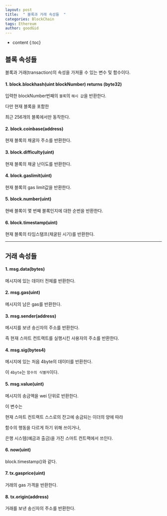 ```yaml
---
layout: post
title:  " 블록과 거래 속성들  "
categories: BlockChain
tags: Ethereum
author: goodGid
---
```

* content
{:toc}


## 블록 속성들

블록과 거래(transaction)의 속성을 가져올 수 있는 변수 및 함수이다.

#### 1. block.blockhash(uint blockNumber) returns (byte32)

입력한 blockNumber번째의 `블록`의 `해시 값`을 반환한다.

다만 현재 블록을 포함한 

최근 256개의 블록에서만 동작한다.

#### 2. block.coinbase(address)

현재 블록의 채굴자 주소를 반환한다.

#### 3. block.difficulty(uint)

현재 블록의 채굴 난이도를 반환한다.

#### 4. block.gaslimit(uint)

현재 블록의 gas limit값을 반환한다.

#### 5. block.number(uint)

현배 블록이 몇 번째 블록인지에 대한 순번을 반환한다.

#### 6. block.timestamp(uint)

현재 블록의 타임스탬프(채굴된 시기)를 반환한다.


---


## 거래 속성들

#### 1. msg.data(bytes)

메시지에 있는 데이터 전체를 반환한다.

#### 2. msg.gas(uint)

메시지의 남은 gas를 반환한다.

#### 3. msg.sender(address)

메시지를 보낸 송신자의 주소를 반환한다.

즉 현재 스마트 컨트랙트를 실행시킨 사용자의 주소를 반환한다.

#### 4. msg.sig(bytes4)

메시지에 있는 처음 4byte의 데이터를 반환한다.

이 `4byte`는 `함수의 식별자`이다.

#### 5. msg.value(uint)

메시지의 송금액을 wei 단위로 반환한다.

이 변수는 

현재 스마트 컨트랙트 스스로의 잔고에 송금되는 이더의 양에 따라

함수의 행동을 다르게 하기 위해 쓰이거나,

은행 시스템(예금과 출금)을 가진 스마트 컨트랙에서 쓰인다.

#### 6. now(uint)

block.timestamp()와 같다.

#### 7. tx.gasprice(uint)

거래의 gas 가격을 반환한다.


#### 8. tx.origin(address)

거래를 보낸 송신자의 주소를 반환한다.

